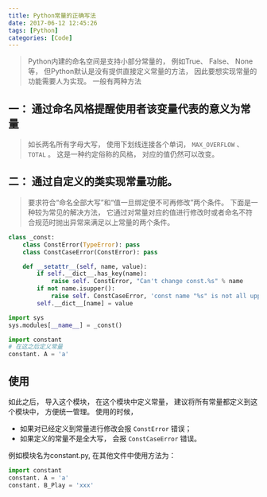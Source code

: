 ```yaml
---
title: Python常量的正确写法
date: 2017-06-12 12:45:26
tags: [Python]
categories: [Code]
---
```


> Python内建的命名空间是支持小部分常量的， 例如True、 False、 None等， 但Python默认是没有提供直接定义常量的方法， 因此要想实现常量的功能需要人为实现。 一般有两种方法

## 一： 通过命名风格提醒使用者该变量代表的意义为常量

> 如长两名所有字母大写， 使用下划线连接各个单词， `MAX_OVERFLOW` 、 `TOTAL` 。 这是一种约定俗称的风格， 对应的值仍然可以改变。

## 二： 通过自定义的类实现常量功能。

> 要求符合“命名全部大写”和“值一旦绑定便不可再修改”两个条件。 下面是一种较为常见的解决方法， 它通过对常量对应的值进行修改时或者命名不符合规范时抛出异常来满足以上常量的两个条件。

```python
class _const:
    class ConstError(TypeError): pass
    class ConstCaseError(ConstError): pass

    def __setattr__(self, name, value):
        if self.__dict__.has_key(name):
            raise self. ConstError, "Can't change const.%s" % name
        if not name.isupper():
            raise self. ConstCaseError, 'const name "%s" is not all uppercase' % name
        self.__dict__[name] = value

import sys
sys.modules[__name__] = _const()

import constant
# 在这之后定义常量
constant. A = 'a'

```

## 使用

如此之后， 导入这个模块， 在这个模块中定义常量， 建议将所有常量都定义到这个模块中， 方便统一管理。 使用的时候，

- 如果对已经定义到常量进行修改会报 `ConstError` 错误；
- 如果定义的常量不是全大写， 会报 `ConstCaseError` 错误。

例如模块名为constant.py, 在其他文件中使用方法为：

```python
import constant
constant. A = 'a'
constant. B_Play = 'xxx'
```
